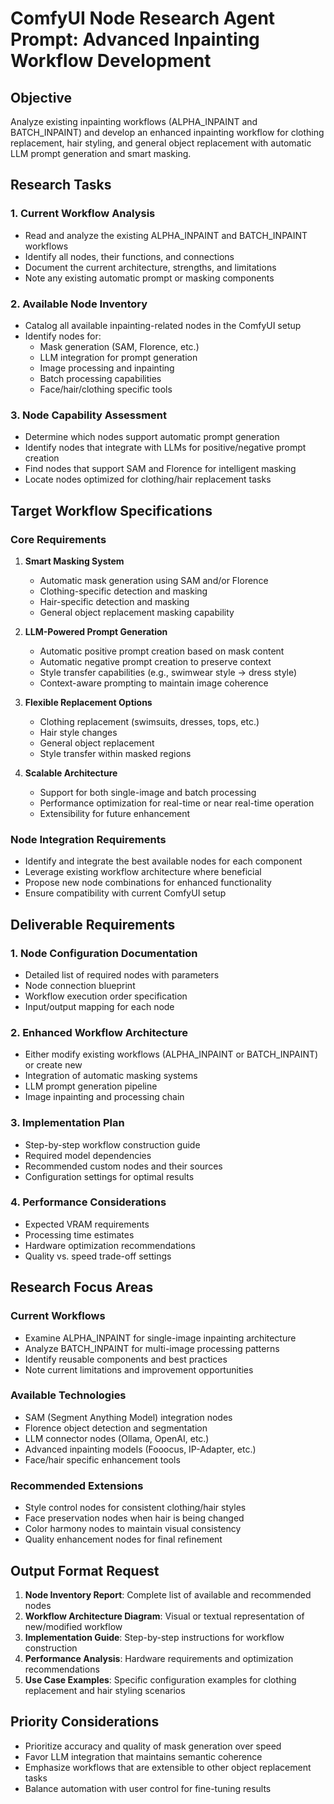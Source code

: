 # ComfyUI Node Research Agent Prompt: Advanced Inpainting Workflow Development

## Objective
Analyze existing inpainting workflows (ALPHA_INPAINT and BATCH_INPAINT) and develop an enhanced inpainting workflow for clothing replacement, hair styling, and general object replacement with automatic LLM prompt generation and smart masking.

## Research Tasks

### 1. Current Workflow Analysis
- Read and analyze the existing ALPHA_INPAINT and BATCH_INPAINT workflows
- Identify all nodes, their functions, and connections
- Document the current architecture, strengths, and limitations
- Note any existing automatic prompt or masking components

### 2. Available Node Inventory
- Catalog all available inpainting-related nodes in the ComfyUI setup
- Identify nodes for:
  - Mask generation (SAM, Florence, etc.)
  - LLM integration for prompt generation
  - Image processing and inpainting
  - Batch processing capabilities
  - Face/hair/clothing specific tools

### 3. Node Capability Assessment
- Determine which nodes support automatic prompt generation
- Identify nodes that integrate with LLMs for positive/negative prompt creation
- Find nodes that support SAM and Florence for intelligent masking
- Locate nodes optimized for clothing/hair replacement tasks

## Target Workflow Specifications

### Core Requirements
1. **Smart Masking System**
   - Automatic mask generation using SAM and/or Florence
   - Clothing-specific detection and masking
   - Hair-specific detection and masking
   - General object replacement masking capability

2. **LLM-Powered Prompt Generation**
   - Automatic positive prompt creation based on mask content
   - Automatic negative prompt creation to preserve context
   - Style transfer capabilities (e.g., swimwear style → dress style)
   - Context-aware prompting to maintain image coherence

3. **Flexible Replacement Options**
   - Clothing replacement (swimsuits, dresses, tops, etc.)
   - Hair style changes
   - General object replacement
   - Style transfer within masked regions

4. **Scalable Architecture**
   - Support for both single-image and batch processing
   - Performance optimization for real-time or near real-time operation
   - Extensibility for future enhancement

### Node Integration Requirements
- Identify and integrate the best available nodes for each component
- Leverage existing workflow architecture where beneficial
- Propose new node combinations for enhanced functionality
- Ensure compatibility with current ComfyUI setup

## Deliverable Requirements

### 1. Node Configuration Documentation
- Detailed list of required nodes with parameters
- Node connection blueprint
- Workflow execution order specification
- Input/output mapping for each node

### 2. Enhanced Workflow Architecture
- Either modify existing workflows (ALPHA_INPAINT or BATCH_INPAINT) or create new
- Integration of automatic masking systems
- LLM prompt generation pipeline
- Image inpainting and processing chain

### 3. Implementation Plan
- Step-by-step workflow construction guide
- Required model dependencies
- Recommended custom nodes and their sources
- Configuration settings for optimal results

### 4. Performance Considerations
- Expected VRAM requirements
- Processing time estimates
- Hardware optimization recommendations
- Quality vs. speed trade-off settings

## Research Focus Areas

### Current Workflows
- Examine ALPHA_INPAINT for single-image inpainting architecture
- Analyze BATCH_INPAINT for multi-image processing patterns
- Identify reusable components and best practices
- Note current limitations and improvement opportunities

### Available Technologies
- SAM (Segment Anything Model) integration nodes
- Florence object detection and segmentation
- LLM connector nodes (Ollama, OpenAI, etc.)
- Advanced inpainting models (Fooocus, IP-Adapter, etc.)
- Face/hair specific enhancement tools

### Recommended Extensions
- Style control nodes for consistent clothing/hair styles
- Face preservation nodes when hair is being changed
- Color harmony nodes to maintain visual consistency
- Quality enhancement nodes for final refinement

## Output Format Request
1. **Node Inventory Report**: Complete list of available and recommended nodes
2. **Workflow Architecture Diagram**: Visual or textual representation of new/modified workflow
3. **Implementation Guide**: Step-by-step instructions for workflow construction
4. **Performance Analysis**: Hardware requirements and optimization recommendations
5. **Use Case Examples**: Specific configuration examples for clothing replacement and hair styling scenarios

## Priority Considerations
- Prioritize accuracy and quality of mask generation over speed
- Favor LLM integration that maintains semantic coherence
- Emphasize workflows that are extensible to other object replacement tasks
- Balance automation with user control for fine-tuning results